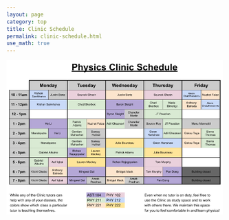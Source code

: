 ```yaml
---
layout: page
category: top
title: Clinic Schedule
permalink: clinic-schedule.html
use_math: true
---
```

<img src="clinic-schedule.png">
